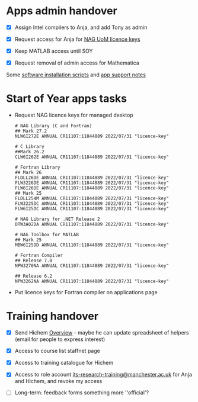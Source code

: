 # Apps admin handover

- [x] Assign Intel compilers to Anja, and add Tony as admin

- [x] Request access for Anja for [NAG UoM licence keys](https://www.nag.com/content/university-manchester-licence-keys)

- [x] Keep MATLAB access until SOY

- [x] Request removal of admin access for Mathematica

Some [software installation scripts](https://github.com/gcapes/software-installation-scripts) and [app support notes](https://github.com/gcapes/app-support)

# Start of Year apps tasks

- Request NAG licence keys for managed desktop
  
  ```
  # NAG Library (C and Fortran)
  ## Mark 27.2
  NLW6I272E ANNUAL CR11107:11844889 2022/07/31 "licence-key"
  
  # C Library
  ##Mark 26.2
  CLW6I262E ANNUAL CR11107:11844889 2022/07/31 "licence-key"
  
  # Fortran Library
  ## Mark 26
  FLDLL26DE ANNUAL CR11107:11844889 2022/07/31 "licence-key"
  FLW3226DE ANNUAL CR11107:11844889 2022/07/31 "licence-key"
  FLW6I26DE ANNUAL CR11107:11844889 2022/07/31 "licence-key"
  ## Mark 25
  FLDLL254M ANNUAL CR11107:11844889 2022/07/31 "licence-key"
  FLW3225DC ANNUAL CR11107:11844889 2022/07/31 "licence-key"
  FLW6I25DC ANNUAL CR11107:11844889 2022/07/31 "licence-key"
  
  # NAG Library for .NET Release 2
  DTW3A02DA ANNUAL CR11107:11844889 2022/07/31 "licence-key"
  
  # NAG Toolbox for MATLAB
  ## Mark 25
  MBW6I25DD ANNUAL CR11107:11844889 2022/07/31 "licence-key"
  
  # Fortran Compiler
  ## Release 7.0
  NPW3270NA ANNUAL CR11107:11844889 2022/07/31 "licence-key"
  
  ## Release 6.2
  NPW3262NA ANNUAL CR11107:11844889 2022/07/31 "licence-key"
  ```

- Put licence keys for Fortran compiler on applications page

# Training handover

- [x] Send Hichem [Overview](https://github.com/UoMResearchIT/training/blob/master/induction.md)  -  maybe he can update spreadsheet of helpers (email for people to express interest)

- [x] Access to course list staffnet page

- [x] Access to training catalogue for Hichem

- [x] Access to role account its-research-training@manchester.ac.uk for Anja and Hichem, and revoke my access

- [ ] Long-term: feedback forms something more ''official'?
